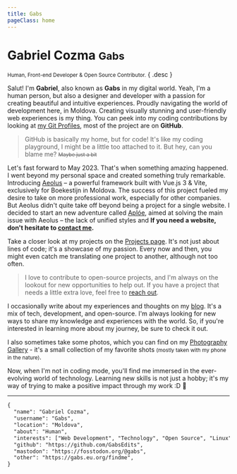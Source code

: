 ```yaml
---
title: Gabs
pageClass: home
---
```


# Gabriel Cozma <small>Gabs</small>

<small>Human, Front-end Developer & Open Source Contributor.</small> { .desc }

Salut! I'm **Gabriel**, also known as **Gabs** in my digital world. Yeah, I'm a human person, but also a designer and developer with a passion for creating beautiful and intuitive experiences. Proudly navigating the world of development here, in Moldova. Creating visually stunning and user-friendly web experiences is my thing. You can peek into my coding contributions by looking at [my Git Profiles](/findme#contributions), most of the project are on **GitHub**.

> GitHub is basically my home, but for code! It's like my coding playground, I might be a little too attached to it. But hey, can you blame me? <small>~~Maybe just a bit~~</small>

Let's fast forward to May 2023. That's when something amazing happened. I went beyond my personal space and created something truly remarkable. Introducing [Aeolus](https://gabs.eu.org/aeolus) – a powerful framework built with Vue.js 3 & Vite, exclusively for Boekestijn in Moldova. The success of this project fueled my desire to take on more professional work, especially for other companies. But Aeolus didn't quite take off beyond being a project for a single website. I decided to start an new adventure called [Aplóe](https://aploe.gxbs.me), aimed at solving the main issue with Aeolus – the lack of unified styles and  **If you need a website, don't hesitate to [contact me](/findme).**

Take a closer look at my projects on the [Projects page](/projects). It's not just about lines of code; it's a showcase of my passion. Every now and then, you might even catch me translating one project to another, although not too often.

> I love to contribute to open-source projects, and I'm always on the lookout for new opportunities to help out. If you have a project that needs a little extra love, feel free to [reach out](/findme).

I occasionally write about my experiences and thoughts on my [blog](/blog/). It's a mix of tech, development, and open-source. I'm always looking for new ways to share my knowledge and experiences with the world. So, if you're interested in learning more about my journey, be sure to check it out.

I also sometimes take some photos, which you can find on my [Photography Gallery](https://photo.gxbs.me) - it's a small collection of my favorite shots <small>(mostly taken with my phone in the nature)</small>.

Now, when I'm not in coding mode, you'll find me immersed in the ever-evolving world of technology. Learning new skills is not just a hobby; it's my way of trying to make a positive impact through my work \:D :rocket:

---

<Crt>

```txt
{
  "name": "Gabriel Cozma",
  "username": "Gabs",
  "location": "Moldova",
  "about": "Human",
  "interests": ["Web Development", "Technology", "Open Source", "Linux"],
  "github": "https://github.com/GabsEdits",
  "mastodon": "https://fosstodon.org/@gabs",
  "other": "https://gabs.eu.org/findme",
}
```

</Crt>

<div id="statuscafe"><div id="statuscafe-username"></div><div id="statuscafe-content"></div></div>

<script setup>
import Crt from './.vitepress/theme/Crt.vue';
import { onMounted } from 'vue';

onMounted(() => {
    const script = document.createElement('script');
    script.src = 'https://status.cafe/current-status.js?name=gabs';
    script.defer = true;
    document.body.appendChild(script);
});
</script>
